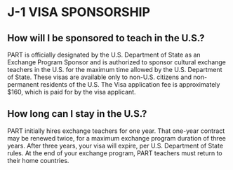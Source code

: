 # J-1 VISA SPONSORSHIP

## How will I be sponsored to teach in the U.S.?

PART is officially designated by the U.S. Department of State as an Exchange Program Sponsor and is authorized to sponsor cultural exchange teachers in the U.S. for the maximum time allowed by the U.S. Department of State. These visas are available only to non-U.S. citizens and non-permanent residents of the U.S. The Visa application fee is approximately $160, which is paid for by the visa applicant.

## How long can I stay in the U.S.?

PART initially hires exchange teachers for one year. That one-year contract may be renewed twice, for a maximum exchange program duration of three years. After three years, your visa will expire, per U.S. Department of State rules. At the end of your exchange program, PART teachers must return to their home countries.